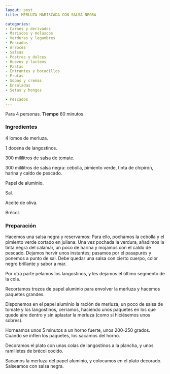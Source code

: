 ```yaml
---
layout: post
title: MERLUZA MARISCADA CON SALSA NEGRA

categories:
- Carnes y derivados
- Mariscos y moluscos
- Verduras y legumbres
- Pescados
- Arroces
- Salsas
- Postres y dulces
- Huevos y lacteos
- Pastas
- Entrantes y bocadillos
- Frutas
- Sopas y cremas
- Ensaladas
- Setas y hongos

- Pescados
---
```

Para 4 personas.
<b>Tiempo</b> 60 minutos.

<h3>Ingredientes</h3>
4 lomos de merluza.

1 docena de langostinos.

300 mililitros de salsa de tomate.

300 mililitros de salsa negra: cebolla, pimiento verde, tinta de chipirón, harina y caldo de pescado.

Papel de aluminio.

Sal.

Aceite de oliva.

Brécol.

<h3>Preparación</h3>
Hacemos una salsa negra y reservamos: Para ello, pochamos la cebolla y el pimiento verde cortado en juliana. Una vez pochada la verdura, añadimos la tinta negra del calamar, un poco de harina y mojamos con el caldo de pescado. Dejamos hervir unos instantes; pasamos por el pasapurés y ponemos a punto de sal. Debe quedar una salsa con cierto cuerpo, color negro brillante y sabor a mar.

Por otra parte pelamos los langostinos, y les dejamos el último segmento de la cola.

Recortamos trozos de papel aluminio para envolver la merluza y hacemos paquetes grandes.

Disponemos en el papel aluminio la ración de merluza, un poco de salsa de tomate y los langostinos, cerramos, haciendo unos paquetes en los que quede aire dentro y sin aplastar la merluza (como si hiciésemos unos sobres).

Horneamos unos 5 minutos a un horno fuerte, unos 200-250 grados. Cuando se inflen los paquetes, los sacamos del horno.

Decoramos el plato con unas colas de langostinos a la plancha, y unos ramilletes de brécol cocido.

Sacamos la merluza del papel aluminio, y colocamos en el plato decorado. Salseamos con salsa negra.


